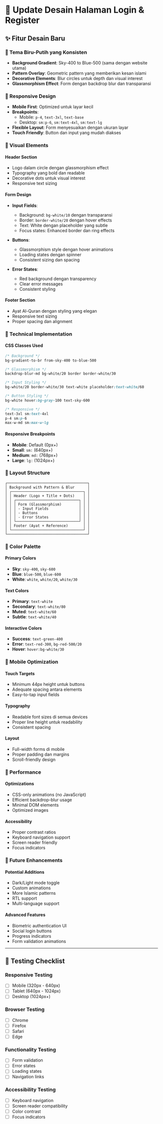 # 🎨 Update Desain Halaman Login & Register

## ✨ **Fitur Desain Baru**

### **🌙 Tema Biru-Putih yang Konsisten**
- **Background Gradient**: Sky-400 to Blue-500 (sama dengan website utama)
- **Pattern Overlay**: Geometric pattern yang memberikan kesan islami
- **Decorative Elements**: Blur circles untuk depth dan visual interest
- **Glassmorphism Effect**: Form dengan backdrop blur dan transparansi

### **📱 Responsive Design**
- **Mobile First**: Optimized untuk layar kecil
- **Breakpoints**: 
  - Mobile: `p-4`, `text-3xl`, `text-base`
  - Desktop: `sm:p-6`, `sm:text-4xl`, `sm:text-lg`
- **Flexible Layout**: Form menyesuaikan dengan ukuran layar
- **Touch Friendly**: Button dan input yang mudah diakses

### **🎯 Visual Elements**

#### **Header Section**
- Logo dalam circle dengan glassmorphism effect
- Typography yang bold dan readable
- Decorative dots untuk visual interest
- Responsive text sizing

#### **Form Design**
- **Input Fields**: 
  - Background: `bg-white/10` dengan transparansi
  - Border: `border-white/20` dengan hover effects
  - Text: White dengan placeholder yang subtle
  - Focus states: Enhanced border dan ring effects

- **Buttons**:
  - Glassmorphism style dengan hover animations
  - Loading states dengan spinner
  - Consistent sizing dan spacing

- **Error States**:
  - Red background dengan transparency
  - Clear error messages
  - Consistent styling

#### **Footer Section**
- Ayat Al-Quran dengan styling yang elegan
- Responsive text sizing
- Proper spacing dan alignment

### **🔧 Technical Implementation**

#### **CSS Classes Used**
```css
/* Background */
bg-gradient-to-br from-sky-400 to-blue-500

/* Glassmorphism */
backdrop-blur-md bg-white/20 border border-white/30

/* Input Styling */
bg-white/20 border-white/30 text-white placeholder:text-white/60

/* Button Styling */
bg-white hover:bg-gray-100 text-sky-600

/* Responsive */
text-3xl sm:text-4xl
p-4 sm:p-6
max-w-md sm:max-w-lg
```

#### **Responsive Breakpoints**
- **Mobile**: Default (0px+)
- **Small**: `sm:` (640px+)
- **Medium**: `md:` (768px+)
- **Large**: `lg:` (1024px+)

### **📐 Layout Structure**

```
┌─────────────────────────────────────┐
│ Background with Pattern & Blur      │
│ ┌─────────────────────────────────┐ │
│ │ Header (Logo + Title + Dots)    │ │
│ │ ┌─────────────────────────────┐ │ │
│ │ │ Form (Glassmorphism)        │ │ │
│ │ │ - Input Fields              │ │ │
│ │ │ - Buttons                   │ │ │
│ │ │ - Error States              │ │ │
│ │ └─────────────────────────────┘ │ │
│ │ Footer (Ayat + Reference)       │ │
│ └─────────────────────────────────┘ │
└─────────────────────────────────────┘
```

### **🎨 Color Palette**

#### **Primary Colors**
- **Sky**: `sky-400`, `sky-600`
- **Blue**: `blue-500`, `blue-600`
- **White**: `white`, `white/20`, `white/30`

#### **Text Colors**
- **Primary**: `text-white`
- **Secondary**: `text-white/80`
- **Muted**: `text-white/60`
- **Subtle**: `text-white/40`

#### **Interactive Colors**
- **Success**: `text-green-400`
- **Error**: `text-red-300`, `bg-red-500/20`
- **Hover**: `hover:bg-white/30`

### **📱 Mobile Optimization**

#### **Touch Targets**
- Minimum 44px height untuk buttons
- Adequate spacing antara elements
- Easy-to-tap input fields

#### **Typography**
- Readable font sizes di semua devices
- Proper line height untuk readability
- Consistent spacing

#### **Layout**
- Full-width forms di mobile
- Proper padding dan margins
- Scroll-friendly design

### **🚀 Performance**

#### **Optimizations**
- CSS-only animations (no JavaScript)
- Efficient backdrop-blur usage
- Minimal DOM elements
- Optimized images

#### **Accessibility**
- Proper contrast ratios
- Keyboard navigation support
- Screen reader friendly
- Focus indicators

### **🔮 Future Enhancements**

#### **Potential Additions**
- Dark/Light mode toggle
- Custom animations
- More Islamic patterns
- RTL support
- Multi-language support

#### **Advanced Features**
- Biometric authentication UI
- Social login buttons
- Progress indicators
- Form validation animations

---

## 🎯 **Testing Checklist**

### **Responsive Testing**
- [ ] Mobile (320px - 640px)
- [ ] Tablet (640px - 1024px)
- [ ] Desktop (1024px+)

### **Browser Testing**
- [ ] Chrome
- [ ] Firefox
- [ ] Safari
- [ ] Edge

### **Functionality Testing**
- [ ] Form validation
- [ ] Error states
- [ ] Loading states
- [ ] Navigation links

### **Accessibility Testing**
- [ ] Keyboard navigation
- [ ] Screen reader compatibility
- [ ] Color contrast
- [ ] Focus indicators
